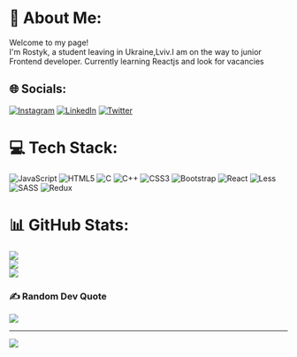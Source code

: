 # 💫 About Me:
Welcome to my page!<br>I'm Rostyk, a student leaving in Ukraine,Lviv.I am on the way to junior Frontend developer. Currently learning Reactjs and look for vacancies


## 🌐 Socials:
[![Instagram](https://img.shields.io/badge/Instagram-%23E4405F.svg?logo=Instagram&logoColor=white)](https://instagram.com/_rostykzhuk_) [![LinkedIn](https://img.shields.io/badge/LinkedIn-%230077B5.svg?logo=linkedin&logoColor=white)](https://linkedin.com/in/cambekk) [![Twitter](https://img.shields.io/badge/Twitter-%231DA1F2.svg?logo=Twitter&logoColor=white)](https://twitter.com/@RostykZhuk) 

# 💻 Tech Stack:
![JavaScript](https://img.shields.io/badge/javascript-%23323330.svg?style=for-the-badge&logo=javascript&logoColor=%23F7DF1E) ![HTML5](https://img.shields.io/badge/html5-%23E34F26.svg?style=for-the-badge&logo=html5&logoColor=white) ![C](https://img.shields.io/badge/c-%2300599C.svg?style=for-the-badge&logo=c&logoColor=white) ![C++](https://img.shields.io/badge/c++-%2300599C.svg?style=for-the-badge&logo=c%2B%2B&logoColor=white) ![CSS3](https://img.shields.io/badge/css3-%231572B6.svg?style=for-the-badge&logo=css3&logoColor=white) ![Bootstrap](https://img.shields.io/badge/bootstrap-%23563D7C.svg?style=for-the-badge&logo=bootstrap&logoColor=white) ![React](https://img.shields.io/badge/react-%2320232a.svg?style=for-the-badge&logo=react&logoColor=%2361DAFB) ![Less](https://img.shields.io/badge/less-2B4C80?style=for-the-badge&logo=less&logoColor=white) ![SASS](https://img.shields.io/badge/SASS-hotpink.svg?style=for-the-badge&logo=SASS&logoColor=white) ![Redux](https://img.shields.io/badge/redux-%23593d88.svg?style=for-the-badge&logo=redux&logoColor=white)
# 📊 GitHub Stats:
![](https://github-readme-stats.vercel.app/api?username=Cambekk&theme=dark&hide_border=false&include_all_commits=false&count_private=false)<br/>
![](https://github-readme-streak-stats.herokuapp.com/?user=Cambekk&theme=dark&hide_border=false)<br/>
![](https://github-readme-stats.vercel.app/api/top-langs/?username=Cambekk&theme=dark&hide_border=false&include_all_commits=false&count_private=false&layout=compact)

### ✍️ Random Dev Quote
![](https://quotes-github-readme.vercel.app/api?type=horizontal&theme=radical)

---
[![](https://visitcount.itsvg.in/api?id=Cambekk&icon=0&color=0)](https://visitcount.itsvg.in)
